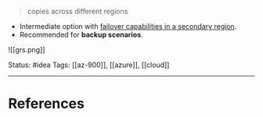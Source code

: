 > copies across different regions

- Intermediate option with <u>failover capabilities in a secondary region</u>.
- Recommended for **backup scenarios**.

![[grs.png]]

Status: #idea
Tags: [[az-900]], [[azure]], [[cloud]]

---
# References